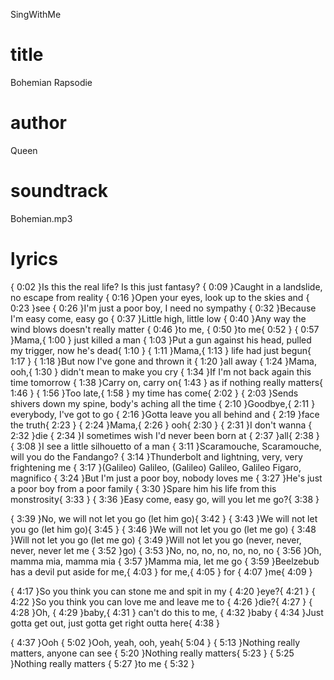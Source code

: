 SingWithMe
# title
Bohemian Rapsodie
# author
Queen
# soundtrack
Bohemian.mp3
# lyrics
{ 0:02 }Is this the real life? Is this just fantasy?
{ 0:09 }Caught in a landslide, no escape from reality
{ 0:16 }Open your eyes, look up to the skies and { 0:23 }see
{ 0:26 }I'm just a poor boy, I need no sympathy
{ 0:32 }Because I'm easy come, easy go
{ 0:37 }Little high, little low
{ 0:40 }Any way the wind blows doesn't really matter { 0:46 }to me, { 0:50 }to me{ 0:52 }
{ 0:57 }Mama,{ 1:00 } just killed a man
{ 1:03 }Put a gun against his head, pulled my trigger, now he's dead{ 1:10 }
{ 1:11 }Mama,{ 1:13 } life had just begun{ 1:17 }
{ 1:18 }But now I've gone and thrown it { 1:20 }all away
{ 1:24 }Mama, ooh,{ 1:30 } didn't mean to make you cry
{ 1:34 }If I'm not back again this time tomorrow
{ 1:38 }Carry on, carry on{ 1:43 } as if nothing really matters{ 1:46 }
{ 1:56 }Too late,{ 1:58 } my time has come{ 2:02 }
{ 2:03 }Sends shivers down my spine, body's aching all the time
{ 2:10 }Goodbye,{ 2:11 } everybody, I've got to go
{ 2:16 }Gotta leave you all behind and { 2:19 }face the truth{ 2:23 }
{ 2:24 }Mama,{ 2:26 } ooh{ 2:30 }
{ 2:31 }I don't wanna { 2:32 }die
{ 2:34 }I sometimes wish I'd never been born at { 2:37 }all{ 2:38 }
{ 3:08 }I see a little silhouetto of a man
{ 3:11 }Scaramouche, Scaramouche, will you do the Fandango?
{ 3:14 }Thunderbolt and lightning, very, very frightening me
{ 3:17 }(Galileo) Galileo, (Galileo) Galileo, Galileo Figaro, magnifico
{ 3:24 }But I'm just a poor boy, nobody loves me
{ 3:27 }He's just a poor boy from a poor family
{ 3:30 }Spare him his life from this monstrosity{ 3:33 }
{ 3:36 }Easy come, easy go, will you let me go?{ 3:38 }

{ 3:39 }No, we will not let you go (let him go){ 3:42 }
{ 3:43 }We will not let you go (let him go){ 3:45 }
{ 3:46 }We will not let you go (let me go)
{ 3:48 }Will not let you go (let me go)
{ 3:49 }Will not let you go (never, never, never, never let me { 3:52 }go)
{ 3:53 }No, no, no, no, no, no, no
{ 3:56 }Oh, mamma mia, mamma mia
{ 3:57 }Mamma mia, let me go
{ 3:59 }Beelzebub has a devil put aside for me,{ 4:03 } for me,{ 4:05 } for { 4:07 }me{ 4:09 }

{ 4:17 }So you think you can stone me and spit in my { 4:20 }eye?{ 4:21 }
{ 4:22 }So you think you can love me and leave me to { 4:26 }die?{ 4:27 }
{ 4:28 }Oh, { 4:29 }baby,{ 4:31 } can't do this to me, { 4:32 }baby
{ 4:34  }Just gotta get out, just gotta get right outta here{ 4:38 }

{ 4:37 }Ooh
{ 5:02 }Ooh, yeah, ooh, yeah{ 5:04 }
{ 5:13 }Nothing really matters, anyone can see
{ 5:20 }Nothing really matters{ 5:23 }
{ 5:25 }Nothing really matters { 5:27 }to me
{ 5:32 }
